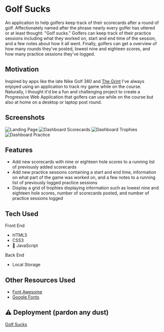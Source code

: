 # Golf Sucks
An application to help golfers keep track of their scorecards after a round of golf.
Affectionately named after the phrase nearly every golfer has uttered or at least thought:
"Golf sucks." Golfers can keep track of their practice sessions including what they worked on,
start and end time of the session, and a few notes about how it all went. Finally, golfers
can get a overview of how many rounds they've posted, lowest nine and eighteen scores, and how
many practice sessions they've logged.

## Motivation
Inspired by apps like the late Nike Golf 360 and [The Grint](https://www.thegrint.com/) I've always
enjoyed using an application to track my game while on the course. Naturally, I thought it'd be a 
fun and challenging project to create a Progressive Web Application that golfers can use while on
the course but also at home on a desktop or laptop post round.

## Screenshots
![Landing Page](https://raw.githubusercontent.com/morrisbc/readme-images/master/golfsucks/golfsucks-landing.PNG?token=AHSEPLHWYJW6KZYLWSF6BZC5HOR4K "Landing Page")
![Dashboard Scorecards](https://raw.githubusercontent.com/morrisbc/readme-images/master/golfsucks/golfsucks-scorecards.PNG?token=AHSEPLB6AJG2AINLO5YPUOK5HOQJ2 "Dashboard Scorecards")
![Dashboard Trophies](https://raw.githubusercontent.com/morrisbc/readme-images/master/golfsucks/golfsucks-trophies.PNG?token=AHSEPLDFPHJHOLF3RVQO6OC5HOQNC "Dashboard Trophies")
![Dashboard Practice](https://raw.githubusercontent.com/morrisbc/readme-images/master/golfsucks/golfsucks-practice.PNG?token=AHSEPLFDLO72LVZENOAIKP25HOQPW "Dashboard Practice")

## Features
* Add new scorecards with nine or eighteen hole scores to a running list of previously added
  scorecards
* Add new practice sessions containing a start and end time, information on what part of the
  game was worked on, and a few notes to a running list of previously logged practice sessions
* Display a grid of trophies displaying information such as lowest nine and eighteen hole scores,
  number of scorecards posted, and number of practice sessions logged

## Tech Used
Front End
* HTML5
* CSS3
* :icecream: JavaScript

Back End
* Local Storage

## Other Resources Used
* [Font Awesome](https://fontawesome.com/)
* [Google Fonts](https://fonts.google.com/)

## :warning: Deployment (pardon any dust)
[Golf Sucks](https://morrisbc.github.io/GolfSucks/)
